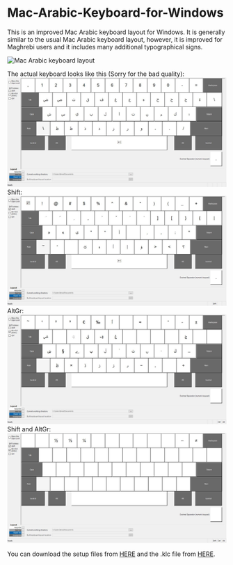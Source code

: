 # Mac-Arabic-Keyboard-for-Windows
This is an improved Mac Arabic keyboard layout for Windows. It is generally similar to the usual Mac Arabic keyboard layout, however, it is improved for Maghrebi users and it includes many additional typographical signs.

![Mac Arabic keyboard layout](https://upload.wikimedia.org/wikipedia/commons/9/92/KB_Arabic_MAC.svg "Mac Arabic keyboard layout")

The actual keyboard looks like this (Sorry for the bad quality):
![Mac Arabic keyboard layout](/arabicma.jpg "Mac Arabic keyboard layout")
Shift:
![Mac Arabic keyboard layout](/arabicmaShft.jpg "Mac Arabic keyboard layout")
AltGr:
![Mac Arabic keyboard layout](/arabicmaAltGr.jpg "Mac Arabic keyboard layout")
Shift and AltGr:
![Mac Arabic keyboard layout](/arabicmaShftAltGr.jpg "Mac Arabic keyboard layout")

You can download the setup files from [HERE](/arabic_m.zip) and the .klc file from [HERE](/arabicmac.klc).
